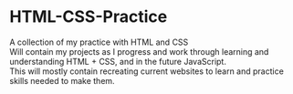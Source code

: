 # HTML-CSS-Practice
A collection of my practice with HTML and CSS
<br>
Will contain my projects as I progress and work through learning and understanding HTML + CSS, and in the future JavaScript.
<br>
This will mostly contain recreating current websites to learn and practice skills needed to make them.

